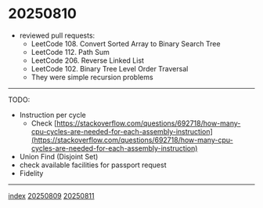 <head><meta name="viewport" content="width=device-width, initial-scale=1.0, user-scalable=yes" /><meta charset="UTF-8"></head>

# 20250810

- reviewed pull requests:
	- LeetCode 108. Convert Sorted Array to Binary Search Tree
	- LeetCode 112. Path Sum
	- LeetCode 206. Reverse Linked List
	- LeetCode 102. Binary Tree Level Order Traversal
	- They were simple recursion problems

---

TODO:

- Instruction per cycle
	- Check [https://stackoverflow.com/questions/692718/how-many-cpu-cycles-are-needed-for-each-assembly-instruction](https://stackoverflow.com/questions/692718/how-many-cpu-cycles-are-needed-for-each-assembly-instruction)
- Union Find (Disjoint Set)
- check available facilities for passport request
- Fidelity

---

[index](../../index.html)
[20250809](20250809.html)
[20250811](20250811.html)
